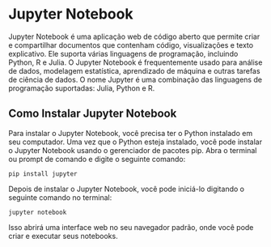 # Jupyter Notebook

Jupyter Notebook é uma aplicação web de código aberto que permite criar e compartilhar documentos que contenham código, visualizações e texto explicativo. Ele suporta várias linguagens de programação, incluindo Python, R e Julia. O Jupyter Notebook é frequentemente usado para análise de dados, modelagem estatística, aprendizado de máquina e outras tarefas de ciência de dados. O nome Jupyter é uma combinação das linguagens de programação suportadas: Julia, Python e R.

## Como Instalar Jupyter Notebook

Para instalar o Jupyter Notebook, você precisa ter o Python instalado em seu computador. Uma vez que o Python esteja instalado, você pode instalar o Jupyter Notebook usando o gerenciador de pacotes pip. Abra o terminal ou prompt de comando e digite o seguinte comando:

```
pip install jupyter
```

Depois de instalar o Jupyter Notebook, você pode iniciá-lo digitando o seguinte comando no terminal:

```
jupyter notebook
```

Isso abrirá uma interface web no seu navegador padrão, onde você pode criar e executar seus notebooks.
